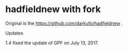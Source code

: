 # hadfieldnew with fork

Original is the https://github.com/darkufo/hadfieldnew .

Updates

1.4 fixed the update of GPF on July 13, 2017.